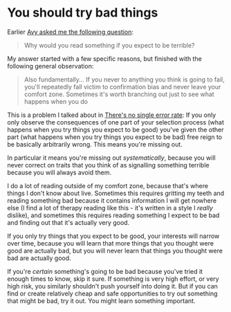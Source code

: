 # You should try bad things

Earlier [Avy asked me the following question](https://twitter.com/avyfain/status/1231148942756237312):

> Why would you read something if you expect to be terrible?

My answer started with a few specific reasons, but finished with the following general observation:

> Also fundamentally... If you never to anything you think is going to fail, you'll repeatedly fall victim to confirmation bias and never leave your comfort zone. Sometimes it's worth branching out just to see what happens when you do

This is a problem I talked about in [There's no single error rate](https://www.drmaciver.com/2020/02/theres-no-single-error-rate/):
If you only only observe the consequences of one part of your selection process (what happens when you try things you expect to be good) you've given the other part (what happens when you try things you expect to be bad) free reign to be basically arbitrarily wrong. This means you're missing out.

In particular it means you're missing out *systematically*, because you will never correct on traits that you think of as signalling something terrible because you will always avoid them.

I do a lot of reading outside of my comfort zone, because that's where things I don't know about live. Sometimes this requires gritting my teeth and reading something bad because it contains information I will get nowhere else (I find a lot of therapy reading like this - it's written in a style I *really* dislike), and sometimes this requires reading something I expect to be bad and finding out that it's actually very good.

If you only try things that you expect to be good, your interests will narrow over time, because you will learn that more things that you thought were good are actually bad, but you will never learn that things you thought were bad are actually good.

If you're *certain* something's going to be bad because you've tried it enough times to know, skip it sure. If something is very high effort, or very high risk, you similarly shouldn't push yourself into doing it. But if you can find or create relatively cheap and safe opportunities to try out something that might be bad, try it out. You might learn something important.
